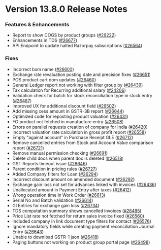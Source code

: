 # Version 13.8.0 Release Notes

### Features & Enhancements
- Report to show COGS by product groups ([#26222](https://github.com/frappe/erpnext/pull/26222))
- Enhancements in TDS ([#26677](https://github.com/frappe/erpnext/pull/26677))
- API Endpoint to update halted Razorpay subscriptions ([#26564](https://github.com/frappe/erpnext/pull/26564))

### Fixes
- Incorrect bom name ([#26600](https://github.com/frappe/erpnext/pull/26600))
- Exchange rate revaluation posting date and precision fixes ([#26651](https://github.com/frappe/erpnext/pull/26651))
- POS product cart dom updates ([#26460](https://github.com/frappe/erpnext/pull/26460))
- General Ledger report not working with filter group by ([#26439](https://github.com/frappe/erpnext/pull/26438))
- Tax calculation for Recurring additional salary ([#24206](https://github.com/frappe/erpnext/pull/24206))
- Validation check for batch for stock reconciliation type in stock entry ([#26487](https://github.com/frappe/erpnext/pull/26487))
- Improved UX for additional discount field ([#26502](https://github.com/frappe/erpnext/pull/26502))
- Add missing cess amount in GSTR-3B report ([#26644](https://github.com/frappe/erpnext/pull/26644))
- Optimized code for reposting product valuation ([#26431](https://github.com/frappe/erpnext/pull/26431))
- FG product not fetched in manufacture entry ([#26508](https://github.com/frappe/erpnext/pull/26508))
- Errors on parallel requests creation of company for India  ([#26420](https://github.com/frappe/erpnext/pull/26420))
- Incorrect valuation rate calculation in gross profit report ([#26558](https://github.com/frappe/erpnext/pull/26558))
- Empty "against account" in Purchase Receipt GLE ([#26712](https://github.com/frappe/erpnext/pull/26712))
- Remove cancelled entries from Stock and Account Value comparison report ([#26721](https://github.com/frappe/erpnext/pull/26721))
- Remove manual permission checking ([#26691](https://github.com/frappe/erpnext/pull/26691))
- Delete child docs when parent doc is deleted ([#26518](https://github.com/frappe/erpnext/pull/26518))
- GST Reports timeout issue ([#26646](https://github.com/frappe/erpnext/pull/26646))
- Parent condition in pricing rules ([#26727](https://github.com/frappe/erpnext/pull/26727))
- Added Company filters for Loan ([#26294](https://github.com/frappe/erpnext/pull/26294))
- Incorrect discount amount on amended document ([#26292](https://github.com/frappe/erpnext/pull/26292))
- Exchange gain loss not set for advances linked with invoices ([#26436](https://github.com/frappe/erpnext/pull/26436))
- Unallocated amount in Payment Entry after taxes ([#26412](https://github.com/frappe/erpnext/pull/26412))
- Wrong operation time in Work Order ([#26613](https://github.com/frappe/erpnext/pull/26613))
- Serial No and Batch validation ([#26614](https://github.com/frappe/erpnext/pull/26614))
- Gl Entries for exchange gain loss ([#26734](https://github.com/frappe/erpnext/pull/26734))
- TDS computation summary shows cancelled invoices ([#26485](https://github.com/frappe/erpnext/pull/26485))
- Price List rate not fetched for return sales invoice fixed ([#26560](https://github.com/frappe/erpnext/pull/26560))
- Included company in link document type filters for contact ([#26576](https://github.com/frappe/erpnext/pull/26576))
- Ignore mandatory fields while creating payment reconciliation Journal Entry ([#26643](https://github.com/frappe/erpnext/pull/26643))
- Unable to download GSTR-1 json ([#26418](https://github.com/frappe/erpnext/pull/26418))
- Paging buttons not working on product group portal page ([#26498](https://github.com/frappe/erpnext/pull/26498))
